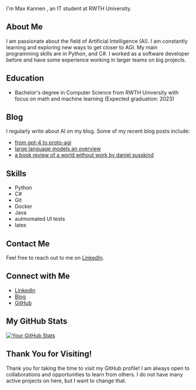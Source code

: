 I'm Max Kannen , an IT student at RWTH University.

## About Me

I am passionate about the field of Artificial Intelligence (AI). I am constantly learning and exploring new ways to get closer to AGI. My main programming skills are in Python, and C#. I worked as a software developer before and have some experience working in larger teams on big projects.

## Education

- Bachelor's degree in Computer Science from RWTH University with focus on math and machine learning (Expected graduation: 2023)


## Blog

I regularly write about AI on my blog. Some of my recent blog posts include:

- [from gpt-4 to proto-agi](https://mkannen.ml/from-gpt-4-to-proto-agi/)
- [large language models an overview](https://mkannen.ml/large-language-models-an-overview/)
- [a book review of a world without work by daniel susskind](https://mkannen.ml/a-book-review-of-a-world-without-work-by-daniel-susskind/)

## Skills

- Python
- C#
- Git
- Docker
- Java
- autmomated UI tests
- latex

## Contact Me

Feel free to reach out to me on [LinkedIn](https://www.linkedin.com/in/mkannen/).

## Connect with Me

- [LinkedIn](https://www.linkedin.com/in/mkannen/)
- [Blog](https://mkannen.ml/)
- [GitHub](https://github.com/Max-Ryujin)

## My GitHub Stats

[![Your GitHub Stats](https://github-readme-stats.vercel.app/api?username=Max-Ryujin&show_icons=true&count_private=true&theme=dark)](https://github.com/Max-Ryujin)

## Thank You for Visiting!

Thank you for taking the time to visit my GitHub profile! I am always open to collaborations and opportunities to learn from others. I do not have many active projects on here, but I want to change that.
